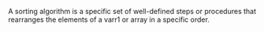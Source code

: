 A sorting algorithm is a specific set of well-defined steps or procedures that rearranges the elements of a varr1 or array in a specific order. 
